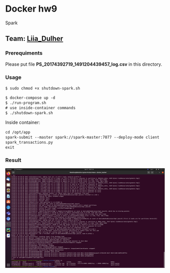 # Docker hw9
Spark

## Team: [Liia_Dulher](https://github.com/LiiaDulher)

### Prerequiments
Please put file <b>PS_20174392719_1491204439457_log.csv</b> in this directory.<br>

### Usage
````
$ sudo chmod +x shutdown-spark.sh
````
````
$ docker-compose up -d
$ ./run-program.sh
# use inside-container commands
$ ./shutdown-spark.sh
````
Inside container:
````
cd /opt/app
spark-submit --master spark://spark-master:7077 --deploy-mode client spark_transactions.py
exit
````
### Result
![result](./results.png)
